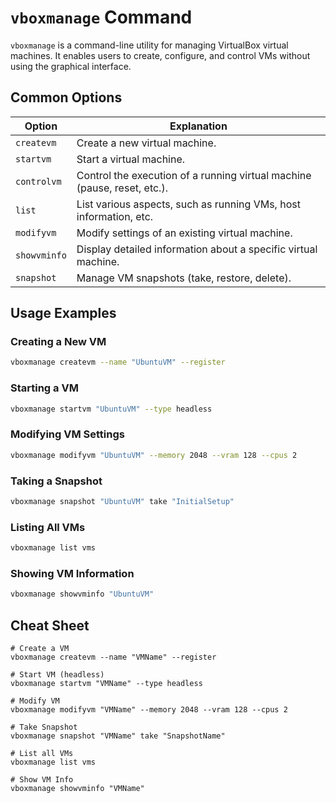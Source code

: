 # `vboxmanage` Command

`vboxmanage` is a command-line utility for managing VirtualBox virtual machines. It enables users to create, configure, and control VMs without using the graphical interface.

## Common Options

| Option            | Explanation                                                             |
|-------------------|-------------------------------------------------------------------------|
| `createvm`        | Create a new virtual machine.                                           |
| `startvm`         | Start a virtual machine.                                                |
| `controlvm`       | Control the execution of a running virtual machine (pause, reset, etc.).|
| `list`            | List various aspects, such as running VMs, host information, etc.       |
| `modifyvm`        | Modify settings of an existing virtual machine.                         |
| `showvminfo`      | Display detailed information about a specific virtual machine.          |
| `snapshot`        | Manage VM snapshots (take, restore, delete).                            |

## Usage Examples

### Creating a New VM

```bash
vboxmanage createvm --name "UbuntuVM" --register
```

### Starting a VM

```bash
vboxmanage startvm "UbuntuVM" --type headless
```

### Modifying VM Settings

```bash
vboxmanage modifyvm "UbuntuVM" --memory 2048 --vram 128 --cpus 2
```

### Taking a Snapshot

```bash
vboxmanage snapshot "UbuntuVM" take "InitialSetup"
```

### Listing All VMs

```bash
vboxmanage list vms
```

### Showing VM Information

```bash
vboxmanage showvminfo "UbuntuVM"
```

## Cheat Sheet

```plaintext
# Create a VM
vboxmanage createvm --name "VMName" --register

# Start VM (headless)
vboxmanage startvm "VMName" --type headless

# Modify VM
vboxmanage modifyvm "VMName" --memory 2048 --vram 128 --cpus 2

# Take Snapshot
vboxmanage snapshot "VMName" take "SnapshotName"

# List all VMs
vboxmanage list vms

# Show VM Info
vboxmanage showvminfo "VMName"
```
